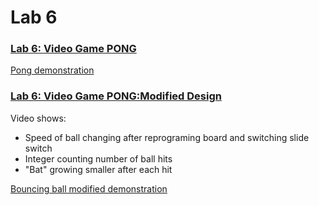 # Lab 6

### [Lab 6: Video Game PONG](https://github.com/kevinwlu/dsd/tree/master/Nexys-A7/Lab-6)
[Pong demonstration](https://youtu.be/LBJ7m-Te5Mk)


### [Lab 6: Video Game PONG:Modified Design](https://github.com/kevinwlu/dsd/tree/master/Nexys-A7/Lab-6/Modifications)
Video shows:
* Speed of ball changing after reprograming board and switching slide switch
* Integer counting number of ball hits
* "Bat" growing smaller after each hit

[Bouncing ball modified demonstration](https://youtu.be/XB-0D44zIJI)
